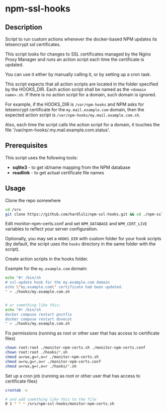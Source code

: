 # npm-ssl-hooks

## Description

Script to run custom actions whenever the docker-based NPM updates 
its letsencrypt ssl certificates.

This script looks for changes to SSL certificates managed
by the Nginx Proxy Manager and runs an action script each time
the certificate is updated.

You can use it either by manually calling it, or by setting up
a cron task.

This script expects that all action scripts are located in the
folder specified by the HOOKS_DIR. Each action script shall be
named as the `<domain name>.sh`. If there is no action script
for a domain, such domain is ignored.

For example, if the HOOKS_DIR is `/var/npm-hooks` and NPM asks
for letsencrypt certificate for the `my.mail.example.com` domain,
then the expected action script is `/var/npm-hooks/my.mail.example.com.sh`.

Also, each time the script calls the action script for a domain,
it touches the file '/var/npm-hooks/.my.mail.example.com.status'.

## Prerequisites

This script uses the following tools:

- **sqlite3** - to get id/name mapping from the NPM database
- **readlink** - to get actual certificate file names


## Usage

Clone the repo somewhere

```sh
cd /srv
git clone https://github.com/hardlulz/npm-ssl-hooks.git && cd ./npm-ssl-hooks
```

Edit monitor-npm-certs.conf and set `NPM_DATABASE` and `NPM_CERT_LIVE`
variables to reflect your server configuration.

Optionally, you may set a `HOOKS_DIR` with custom folder for your hook scripts
(by default, the script uses the `hooks` directory in the same folder with the script).

Create action scripts in the hooks folder.

Example for the `my.example.com` domain:

```sh
echo "#! /bin/sh
# ssl-update hook for the my.example.com domain
echo \"my.example.com\" certificate had been updated.
" > ./hooks/my.example.com.sh


# or something like this:
echo "#! /bin/sh
docker compose restart postfix
docker compose restart dovecot
" > ./hooks/my.example.com.sh

```

Fix permissions (running as root or other user that has access to certificate files)

```sh
chown root:root ./monitor-npm-certs.sh ./monitor-npm-certs.conf
chown root:root ./hooks/*.sh
chmod u=rwx,g=r,o=r ./monitor-npm-certs.sh
chmod u=rw,g=r,o=r ./monitor-npm-certs.conf
chmod u=rwx,g=r,o=r ./hooks/*.sh
```

Set up a cron job (running as root or other user that has access to certificate files)

```sh
crontab -e

# and add something like this to the file
0 1 * * * /srv/npm-ssl-hooks/monitor-npm-certs.sh

```
